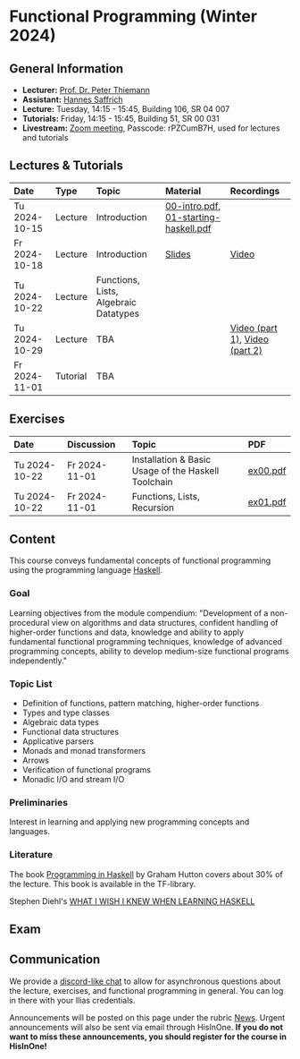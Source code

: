 # Functional Programming (Winter 2024)

## General Information

- **Lecturer:**   [Prof. Dr. Peter Thiemann](/team/thiemann.md)
- **Assistant:**  [Hannes Saffrich](/team/saffrich.md)
- **Lecture:**    Tuesday, 14:15 - 15:45, Building 106, SR 04 007
- **Tutorials:**  Friday, 14:15 - 15:45, Building 51, SR 00 031
- **Livestream:** [Zoom meeting](https://uni-freiburg.zoom-x.de/j/63630251635?pwd=mnwRBuRiIWSmWQbRtxWct59eTbyNPa.1),
                  Passcode: rPZCumB7H, used for lectures and tutorials

## Lectures & Tutorials

| Date | Type | Topic | Material | Recordings |
|:-----|:-----|:------|:---------|:-----------|
| Tu 2024-10-15 | Lecture  | Introduction | [00-intro.pdf][slides-00], [01-starting-haskell.pdf][slides-01] | |
| Fr 2024-10-18 | Lecture  | Introduction | [Slides][slides-02] | [Video][rec-02] |
| Tu 2024-10-22 | Lecture  | Functions, Lists, Algebraic Datatypes | | |
| Tu 2024-10-29 | Lecture  | TBA | | [Video (part 1)][rec-03-01], [Video (part 2)][rec-03-02] |
| Fr 2024-11-01 | Tutorial | TBA | | |

[slides-00]: https://github.com/proglang/FunctionalProgramming/blob/master/slides/00-intro.pdf
[slides-01]: https://github.com/proglang/FunctionalProgramming/blob/master/slides/01-starting-haskell.pdf
[slides-02]: http://archive.informatik.uni-freiburg.de/courses/proglang/2024-WS-FP/2024-10-18-lecture-1.pdf
[rec-02]:    http://archive.informatik.uni-freiburg.de/courses/proglang/2024-WS-FP/2024-10-18-lecture-1.mp4
[rec-03-01]: http://archive.informatik.uni-freiburg.de/courses/proglang/2024-WS-FP/2024-10-22-lecture-1.mp4
[rec-03-02]: http://archive.informatik.uni-freiburg.de/courses/proglang/2024-WS-FP/2024-10-22-lecture-2.mp4

## Exercises

| Date | Discussion | Topic | PDF |
|:-----|:-----------|:------|:----|
| Tu 2024-10-22 | Fr 2024-11-01 | Installation & Basic Usage of the Haskell Toolchain | [ex00.pdf][ex00] |
| Tu 2024-10-22 | Fr 2024-11-01 | Functions, Lists, Recursion | [ex01.pdf][ex01] |

[ex00]:      http://archive.informatik.uni-freiburg.de/courses/proglang/2024-WS-FP/ex00.pdf
[ex01]:      http://archive.informatik.uni-freiburg.de/courses/proglang/2024-WS-FP/ex01.pdf

## Content

This course conveys fundamental concepts of functional programming using the
programming language [Haskell](http://www.haskell.org/haskellwiki/Haskell).

### Goal

Learning objectives from the module compendium: "Development of a
non-procedural view on algorithms and data structures, confident handling of
higher-order functions and data, knowledge and ability to apply fundamental
functional programming techniques, knowledge of advanced programming concepts,
ability to develop medium-size functional programs independently."

### Topic List

- Definition of functions, pattern matching, higher-order functions
- Types and type classes
- Algebraic data types
- Functional data structures
- Applicative parsers
- Monads and monad transformers
- Arrows
- Verification of functional programs
- Monadic I/O and stream I/O

### Preliminaries

Interest in learning and applying new
programming concepts and languages.

### Literature

The book [Programming in Haskell](http://www.cs.nott.ac.uk/~gmh/book.html) by Graham Hutton covers about 30%
of the lecture. This book is available in the TF-library.

Stephen Diehl's [WHAT I WISH I KNEW WHEN LEARNING HASKELL](https://web.archive.org/web/20220513191346/http://dev.stephendiehl.com/hask/)

## Exam

## Communication

We provide a [discord-like chat](https://chat.laurel.informatik.uni-freiburg.de/invite/vEuyqw)
to allow for asynchronous questions about the lecture, exercises, and
functional programming in general. You can log in there with your Ilias
credentials.

Announcements will be posted on this page under the rubric [News](#news).
Urgent announcements will also be sent via email through HisInOne.
**If you do not want to miss these announcements, you should register for the course in HisInOne!**

